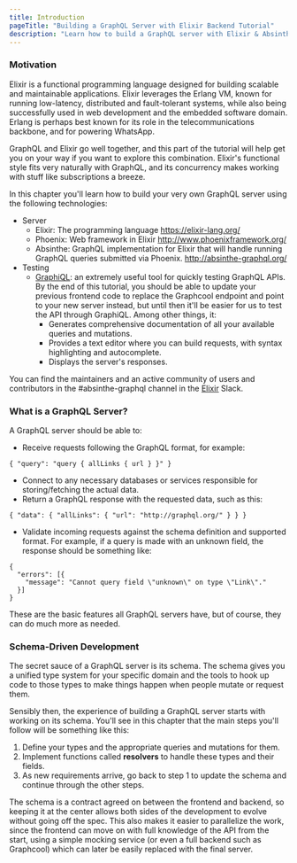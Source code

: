 ```yaml
---
title: Introduction
pageTitle: "Building a GraphQL Server with Elixir Backend Tutorial"
description: "Learn how to build a GraphQL server with Elixir & Absinthe and best practices for filters, authentication, pagination and subscriptions. Compatible with Apollo."
---
```


### Motivation

Elixir is a functional programming language designed for building scalable and maintainable applications. Elixir leverages the Erlang VM, known for running low-latency, distributed and fault-tolerant systems, while also being successfully used in web development and the embedded software domain. Erlang is perhaps best known for its role in the telecommunications backbone, and for powering WhatsApp.

GraphQL and Elixir go well together, and this part of the tutorial will help get you on your way if you want to explore this combination. Elixir's functional style fits very naturally with GraphQL, and its concurrency makes working with stuff like subscriptions a breeze.

In this chapter you'll learn how to build your very own GraphQL server using the following technologies:

* Server
    * Elixir: The programming language https://elixir-lang.org/
    * Phoenix: Web framework in Elixir http://www.phoenixframework.org/
    * Absinthe: GraphQL implementation for Elixir that will handle running GraphQL queries submitted via Phoenix. http://absinthe-graphql.org/
* Testing
    * [GraphiQL](https://github.com/graphql/graphiql): an extremely useful tool for quickly testing GraphQL APIs. By the end of this tutorial, you should be able to update your previous frontend code to replace the Graphcool endpoint and point to your new server instead, but until then it'll be easier for us to test the API through GraphiQL. Among other things, it:
        * Generates comprehensive documentation of all your available queries and mutations.
        * Provides a text editor where you can build requests, with syntax highlighting and autocomplete.
        * Displays the server's responses.
 
You can find the maintainers and an active community of users and contributors in the #absinthe-graphql channel in the [Elixir](https://elixir-slackin.herokuapp.com/) Slack.

### What is a GraphQL Server?

A GraphQL server should be able to:

* Receive requests following the GraphQL format, for example:

```graphql(nocopy)
{ "query": "query { allLinks { url } }" }
```

* Connect to any necessary databases or services responsible for storing/fetching the actual data.
* Return a GraphQL response with the requested data, such as this:

```graphql(nocopy)
{ "data": { "allLinks": { "url": "http://graphql.org/" } } }
```

* Validate incoming requests against the schema definition and supported format. For example, if a query is made with an unknown field, the response should be something like:

```graphql(nocopy)
{
  "errors": [{
    "message": "Cannot query field \"unknown\" on type \"Link\"."
  }]
}
```

These are the basic features all GraphQL servers have, but of course, they can do much more as needed.


### Schema-Driven Development

The secret sauce of a GraphQL server is its schema. The schema gives you a unified type system for your specific domain and the tools to hook up code to those types to make things happen when people mutate or request them.

Sensibly then, the experience of building a GraphQL server starts with working on its schema. You'll see in this chapter that the main steps you'll follow will be something like this:

1. Define your types and the appropriate queries and mutations for them.
2. Implement functions called **resolvers** to handle these types and their fields.
3. As new requirements arrive, go back to step 1 to update the schema and continue through the other steps.

The schema is a contract agreed on between the frontend and backend, so keeping it at the center allows both sides of the development to evolve without going off the spec. This also makes it easier to parallelize the work, since the frontend can move on with full knowledge of the API from the start, using a simple mocking service (or even a full backend such as Graphcool) which can later be easily replaced with the final server.
